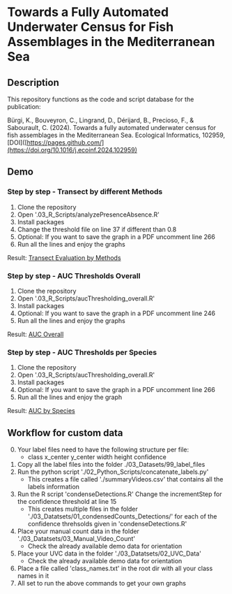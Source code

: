 # Towards a Fully Automated Underwater Census for Fish Assemblages in the Mediterranean Sea
## Description
This repository functions as the code and script database for the publication: 

Bürgi, K., Bouveyron, C., Lingrand, D., Dérijard, B., Precioso, F., & Sabourault, C. (2024). Towards a fully automated underwater census for fish assemblages in the Mediterranean Sea. Ecological Informatics, 102959, [DOI]([https://pages.github.com/](https://doi.org/10.1016/j.ecoinf.2024.102959)

## Demo
### Step by step - Transect by different Methods
1. Clone the repository
2. Open '.03_R_Scripts/analyzePresenceAbsence.R'
3. Install packages
4. Change the threshold file on line 37 if different than 0.8
5. Optional: If you want to save the graph in a PDF uncomment line 266
6. Run all the lines and enjoy the graphs
   
Result: [Transect Evaluation by Methods](./04_Figures/transectData.png)

### Step by step - AUC Thresholds Overall
1. Clone the repository
2. Open '.03_R_Scripts/aucThresholding_overall.R'
3. Install packages
4. Optional: If you want to save the graph in a PDF uncomment line 246
5. Run all the lines and enjoy the graphs

Result: [AUC Overall](./04_Figures/aucOverall.png?raw=true)

### Step by step - AUC Thresholds per Species
1. Clone the repository
2. Open '.03_R_Scripts/aucThresholding_overall.R'
3. Install packages
4. Optional: If you want to save the graph in a PDF uncomment line 266
5. Run all the lines and enjoy the graph
   
Result: [AUC by Species](./04_Figures/aucPerSpecies.png?raw=true)

## Workflow for custom data
0. Your label files need to have the following structure per file:
   - class x_center y_center width height confidence
2. Copy all the label files into the folder ./03_Datasets/99_label_files
3. Run the python script './02_Python_Scripts/concatenate_labels.py'
   - This creates a file called './summaryVideos.csv' that contains all the labels information
5. Run the R script 'condenseDetections.R'
   Change the incrementStep for the confidence threshold at line 15
   - This creates multiple files in the folder './03_Datatsets/01_condensedCounts_Detections/' for each of the confidence threhsolds given in 'condenseDetections.R'
6. Place your manual count data in the folder './03_Datatsets/03_Manual_Video_Count'
   - Check the already available demo data for orientation
7. Place your UVC data in the folder './03_Datatsets/02_UVC_Data'
   - Check the already available demo data for orientation
8. Place a file called 'class_names.txt' in the root dir with all your class names in it
9. All set to run the above commands to get your own graphs
